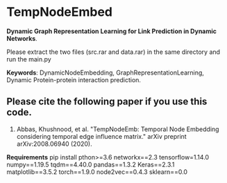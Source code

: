 # TempNodeEmbed
**Dynamic Graph Representation Learning for Link Prediction in Dynamic Networks**. 

Please extract the two files (src.rar and data.rar) in the same directory and run the main.py
 
**Keywords**: DynamicNodeEmbedding, GraphRepresentationLearning, Dynamic Protein-protein interaction prediction. 
## Please cite the following paper if you use this code. 

1. Abbas, Khushnood, et al. "TempNodeEmb: Temporal Node Embedding considering temporal edge influence matrix." arXiv preprint arXiv:2008.06940 (2020).



**Requirements**
pip install 
pthon>=3.6 networkx==2.3 tensorflow=1.14.0 numpy==1.19.5 tqdm==4.40.0 pandas==1.3.2 Keras==2.3.1 matplotlib==3.5.2 torch==1.9.0 node2vec==0.4.3 sklearn==0.0

